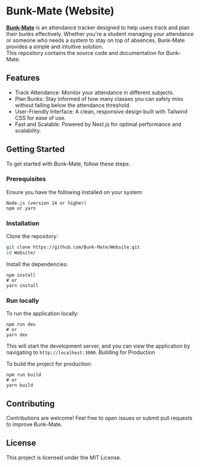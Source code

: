 # Bunk-Mate (Website)

**[Bunk-Mate](https://www.bunkmate.in)** is an attendance tracker designed to help users track and plan their bunks effectively. Whether you're a student managing your attendance or someone who needs a system to stay on top of absences, Bunk-Mate provides a simple and intuitive solution.<br>
This repository contains the source code and documentation for Bunk-Mate.
<br>

## Features

- Track Attendance: Monitor your attendance in different subjects.
- Plan Bunks: Stay informed of how many classes you can safely miss without falling below the attendance threshold.
- User-Friendly Interface: A clean, responsive design built with Tailwind CSS for ease of use.
- Fast and Scalable: Powered by Next.js for optimal performance and scalability.

## Getting Started

To get started with Bunk-Mate, follow these steps:
<br>

### Prerequisites

Ensure you have the following installed on your system:

    Node.js (version 14 or higher)
    npm or yarn

### Installation

Clone the repository:

```bash
git clone https://github.com/Bunk-Mate/Website.git
cd Website/
```

Install the dependencies:

```
npm install
# or
yarn install
```

### Run locally

To run the application locally:

```
npm run dev
# or
yarn dev
```

This will start the development server, and you can view the application by navigating to `http://localhost:3000`.
Building for Production

To build the project for production:

```
npm run build
# or
yarn build
```

## Contributing

Contributions are welcome! Feel free to open issues or submit pull requests to improve Bunk-Mate.

## License

This project is licensed under the MIT License.
